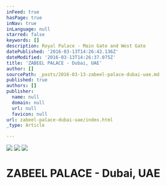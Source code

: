 ```yaml
---
inFeed: true
hasPage: true
inNav: true
inLanguage: null
starred: false
keywords: []
description: Royal Palace - Main Gate and West Gate
datePublished: '2016-03-13T14:26:42.136Z'
dateModified: '2016-03-13T14:26:37.075Z'
title: 'ZABEEL PALACE - Dubai, UAE'
author: []
sourcePath: _posts/2016-03-13-zabeel-palace-dubai-uae.md
published: true
authors: []
publisher:
  name: null
  domain: null
  url: null
  favicon: null
url: zabeel-palace-dubai-uae/index.html
_type: Article

---
```

![](https://the-grid-user-content.s3-us-west-2.amazonaws.com/a0908421-d274-49a7-81b3-2a71ac33b5c2.jpg)
![](https://the-grid-user-content.s3-us-west-2.amazonaws.com/3bf6326b-42e3-48f3-8506-6d8c9e9b191d.png)
![](https://the-grid-user-content.s3-us-west-2.amazonaws.com/887fca72-9083-40c9-ba47-cb99ae5227dc.jpg)

# ZABEEL PALACE - Dubai, UAE